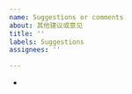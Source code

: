 ```yaml
---
name: Suggestions or comments
about: 其他建议或意见
title: ''
labels: Suggestions
assignees: ''

---
```


- 

<!-- 
👆 👆 👆 请在上面描述您的建议或意见，并且不要删除这段内容。
👆 👆 👆 Please describe your suggestions or comments above and do not delete this content.
------------------------------------------
1、如果是功能或新站点请求，将会被关闭，请按对应请求模板发起；
2、如果是使用问题，请参考帮助文档：

https://github.com/ronggang/PT-Plugin-Plus/wiki
 -->